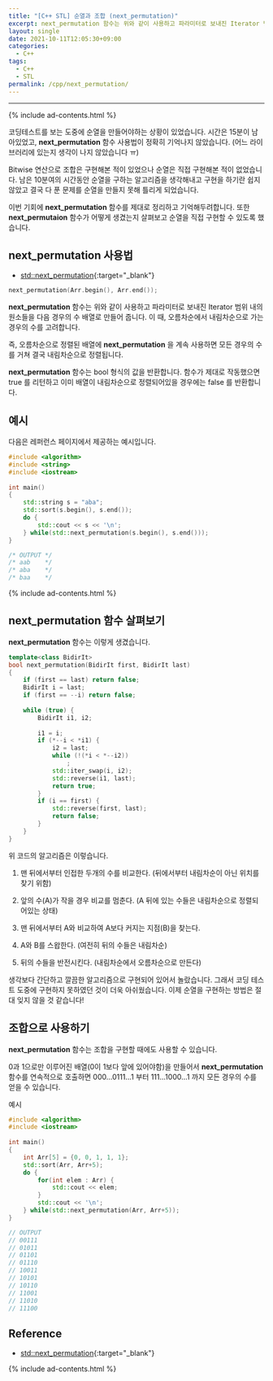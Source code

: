 ```yaml
---
title: "[C++ STL] 순열과 조합 (next_permutation)"
excerpt: next_permutation 함수는 위와 같이 사용하고 파라미터로 보내진 Iterator 범위 내의 원소들을 다음 경우의 수 배열로 만들어 줍니다. 이 때, 오름차순에서 내림차순으로 가는 경우의 수를 고려합니다. 즉, 오름차순으로 정렬된 배열에 next_permutation 을 계속 사용하면 모든 경우의 수를 거쳐 결국 내림차순으로 정렬됩니다.
layout: single
date: 2021-10-11T12:05:30+09:00
categories:
  - C++
tags:
  - C++
  - STL
permalink: /cpp/next_permutation/
---
```

---
{% include ad-contents.html %}

코딩테스트를 보는 도중에 순열을 만들어야하는 상황이 있었습니다. 시간은 15분이 남아있었고, **next_permutation** 함수 사용법이 정확히 기억나지 않았습니다. (어느 라이브러리에 있는지 생각이 나지 않았습니다 ㅠ)

Bitwise 연산으로 조합은 구현해본 적이 있었으나 순열은 직접 구현해본 적이 없었습니다. 남은 10분여의 시간동안 순열을 구하는 알고리즘을 생각해내고 구현을 하기란 쉽지 않았고 결국 다 푼 문제를 순열을 만들지 못해 틀리게 되었습니다.

이번 기회에 **next_permutation** 함수를 제대로 정리하고 기억해두려합니다. 또한 **next_permutaion** 함수가 어떻게 생겼는지 살펴보고 순열을 직접 구현할 수 있도록 했습니다.

## next_permutation 사용법

* [std::next_permutation](https://en.cppreference.com/w/cpp/algorithm/next_permutation){:target="_blank"}

```cpp
next_permutation(Arr.begin(), Arr.end());
```
**next_permutation** 함수는 위와 같이 사용하고 파라미터로 보내진 Iterator 범위 내의 원소들을 다음 경우의 수 배열로 만들어 줍니다. 이 때, 오름차순에서 내림차순으로 가는 경우의 수를 고려합니다.

즉, 오름차순으로 정렬된 배열에 **next_permutation** 을 계속 사용하면 모든 경우의 수를 거쳐 결국 내림차순으로 정렬됩니다.

**next_permutation** 함수는 bool 형식의 값을 반환합니다. 함수가 제대로 작동했으면 true 를 리턴하고 이미 배열이 내림차순으로 정렬되어있을 경우에는 false 를 반환합니다.

## 예시
다음은 레퍼런스 페이지에서 제공하는 예시입니다.
```cpp
#include <algorithm>
#include <string>
#include <iostream>
 
int main()
{
    std::string s = "aba";
    std::sort(s.begin(), s.end());
    do {
        std::cout << s << '\n';
    } while(std::next_permutation(s.begin(), s.end()));
}

/* OUTPUT */
/* aab    */
/* aba    */
/* baa    */
```

{% include ad-contents.html %}

## next_permutation 함수 살펴보기

**next_permutation** 함수는 이렇게 생겼습니다.
```cpp
template<class BidirIt>
bool next_permutation(BidirIt first, BidirIt last)
{
    if (first == last) return false;
    BidirIt i = last;
    if (first == --i) return false;
 
    while (true) {
        BidirIt i1, i2;
 
        i1 = i;
        if (*--i < *i1) {
            i2 = last;
            while (!(*i < *--i2))
                ;
            std::iter_swap(i, i2);
            std::reverse(i1, last);
            return true;
        }
        if (i == first) {
            std::reverse(first, last);
            return false;
        }
    }
}
```
위 코드의 알고리즘은 이렇습니다.

1. 맨 뒤에서부터 인접한 두개의 수를 비교한다. (뒤에서부터 내림차순이 아닌 위치를 찾기 위함)

2. 앞의 수(A)가 작을 경우 비교를 멈춘다. (A 뒤에 있는 수들은 내림차순으로 정렬되어있는 상태)

3. 맨 뒤에서부터 A와 비교하여 A보다 커지는 지점(B)을 찾는다.

4. A와 B를 스왑한다. (여전히 뒤의 수들은 내림차순)

5. 뒤의 수들을 반전시킨다. (내림차순에서 오름차순으로 만든다)

생각보다 간단하고 깔끔한 알고리즘으로 구현되어 있어서 놀랐습니다. 그래서 코딩 테스트 도중에 구현하지 못하였던 것이 더욱 아쉬웠습니다. 이제 순열을 구현하는 방법은 절대 잊지 않을 것 같습니다!

## 조합으로 사용하기
**next_permutation** 함수는 조합을 구현할 때에도 사용할 수 있습니다.

0과 1으로만 이루어진 배열(0이 1보다 앞에 있어야함)을 만들어서 **next_permutation** 함수를 연속적으로 호출하면 000...0111...1 부터 111...1000...1 까지 모든 경우의 수를 얻을 수 있습니다.

예시
```cpp
#include <algorithm>
#include <iostream>
 
int main()
{
    int Arr[5] = {0, 0, 1, 1, 1};
    std::sort(Arr, Arr+5);
    do {
        for(int elem : Arr) {
            std::cout << elem;
        }
        std::cout << '\n';
    } while(std::next_permutation(Arr, Arr+5));
}

// OUTPUT
// 00111
// 01011
// 01101
// 01110
// 10011
// 10101
// 10110
// 11001
// 11010
// 11100
```

## Reference
* [std::next_permutation](https://en.cppreference.com/w/cpp/algorithm/next_permutation){:target="_blank"}

{% include ad-contents.html %}